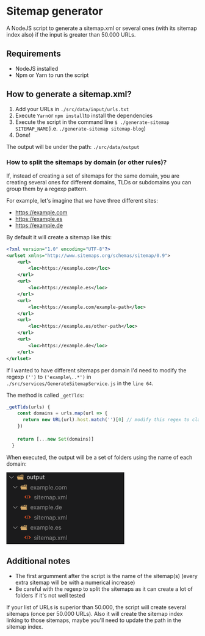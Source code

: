 # Sitemap generator
A NodeJS script to generate a sitemap.xml or several ones (with its sitemap index also) if the input is greater than 50.000 URLs.

## Requirements
* NodeJS installed
* Npm or Yarn to run the script

## How to generate a sitemap.xml?
1. Add your URLs in `./src/data/input/urls.txt`
2. Execute `Yarn`or `npm install`to install the dependencies
3. Execute the script in the command line `$ ./generate-sitemap SITEMAP_NAME`(i.e. `./generate-sitemap sitemap-blog`)
4. Done!

The output will be under the path: `./src/data/output`

### How to split the sitemaps by domain (or other rules)?
If, instead of creating a set of sitemaps for the same domain, you are creating several ones for different domains, TLDs or subdomains you can group them by a regexp pattern.

For example, let's imagine that we have three different sites:
* https://example.com
* https://example.es
* https://example.de

By default it will create a sitemap like this:

```xml
<?xml version="1.0" encoding="UTF-8"?>
<urlset xmlns="http://www.sitemaps.org/schemas/sitemap/0.9">
	<url>
		<loc>https://example.com</loc>
	</url>
	<url>
		<loc>https://example.es</loc>
	</url>
	<url>
		<loc>https://example.com/example-path</loc>
	</url>
	<url>
		<loc>https://example.es/other-path</loc>
	</url>
	<url>
		<loc>https://example.de</loc>
	</url>
</urlset>
```

If I wanted to have different sitemaps per domain I'd need to modify the regexp `('')` to `('example\..*')` in `./src/services/GenerateSitemapService.js` in the `line 64`. 

The method is called `_getTlds`:
```js
_getTlds(urls) {
    const domains = urls.map(url => {
      return new URL(url).host.match('')[0] // modify this regex to classify the urls in directories
    })

    return [...new Set(domains)]
  }
```

When executed, the output will be a set of folders using the name of each domain:

![Screenshot](multiple-sitemap-example.png)


## Additional notes
* The first argumment after the script is the name of the sitemap(s) (every extra sitemap will be with a numerical increase)
* Be careful with the regexp to split the sitemaps as it can create a lot of folders if it's not well tested

If your list of URLs is superior than 50.000, the script will create several sitemaps (once per 50.000 URLs). Also it will create the sitemap index linking to those sitemaps, maybe you'll need to update the path in the sitemap index.